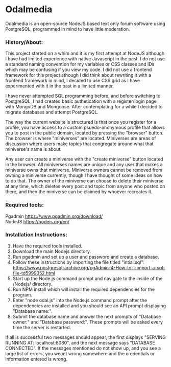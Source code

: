 # Odalmedia
Odalmedia is an open-source NodeJS based text only forum software using PostgreSQL, programmed in mind to have little moderation. 

<h3>
History/About:
</h3>

This project started on a whim and it is my first attempt at NodeJS although I have had limited experience with native Javascript in the past.
I do not use a standard naming convention for my variables or CSS classes and IDs which may be confusing if you view my code. I did not use a frontend framework for this project athough I did think about rewriting it with a frontend framework in mind, I decided to use CSS grid as I have experimented with it in the past in a limited manner. 

I have never attempted SQL programming before, and before switching to PostgreSQL, 
I had created basic authetication with a register/login page with MongoDB and Mongoose. 
After contemplating for a while I decided to migrate databases and attempt PostgreSQL. 


The way the current website is structured is that once you register for a profile, you have access to a custom psuedo-anonymous profile 
that allows you to post in the public domain, located by pressing the "browser" button.
The browser is where "miniverses" are located. Miniverses are areas of discussion where users make topics that congregate around what that 
miniverse's name is about.

Any user can create a miniverse with the "create miniverse" button located in the browser. All miniverses names are unique and
any user that makes a miniverse owns that miniverse. Miniverse owners cannot be 
removed from owning a miniverse currently, though I have thought of some ideas on how to do that. 
The owner of the miniverse can choose to delete their miniverse at any time, which deletes every post and topic from 
anyone who posted on there, and then the miniverse can be claimed by whoever recreates it.

<h3>
Required tools:
</h3>

Pgadmin https://www.pgadmin.org/download/
<br>
NodeJS https://nodejs.org/en/

<h3>
Installation Instructions:
</h3>

1) Have the required tools installed.
2) Download the main Nodejs directory.  
3) Run pgadmin and set up a user and password and create a database.
4) Follow these instructions by importing the file titled "intial.sql": 
https://www.postgresql-archive.org/pgAdmin-4-How-to-I-import-a-sql-file-td5999352.html
5) Start up the Node.js command prompt and navigate to the inside of the /Nodejs/ directory.
6) Run NPM install which will install the required dependencies for the program.
7) Enter "node odal.js" into the Node.js command prompt after the dependencies are installed 
and you should see an API prompt displaying "Database name:".
8) Submit the database name and answer the next prompts of "Database owner:" and "Database password:".
These prompts will be asked every time the server is restarted.

If all is successful two messages should appear, the first displays "SERVING RUNNING AT: localhost:8080", 
and the next message says "DATABASE CONNECTED". If the messages mentioned do not show up, and you see a large list of errors, you weant wrong somewhere 
and the credentials or information entered is wrong.



